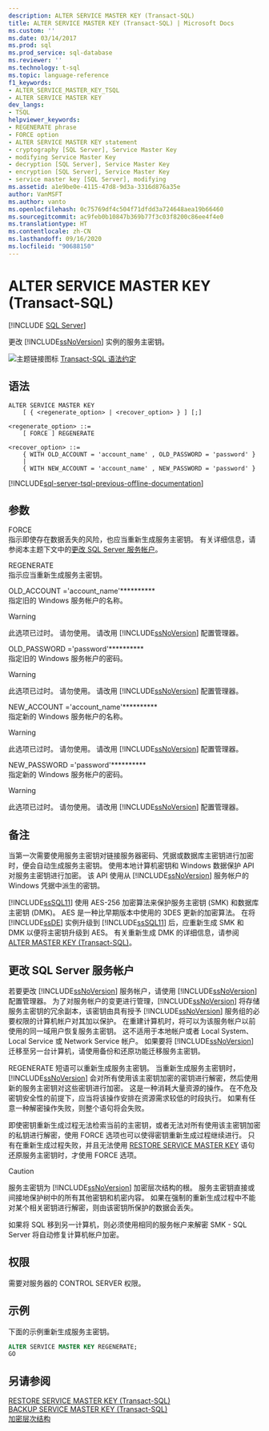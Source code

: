 ```yaml
---
description: ALTER SERVICE MASTER KEY (Transact-SQL)
title: ALTER SERVICE MASTER KEY (Transact-SQL) | Microsoft Docs
ms.custom: ''
ms.date: 03/14/2017
ms.prod: sql
ms.prod_service: sql-database
ms.reviewer: ''
ms.technology: t-sql
ms.topic: language-reference
f1_keywords:
- ALTER_SERVICE_MASTER_KEY_TSQL
- ALTER SERVICE MASTER KEY
dev_langs:
- TSQL
helpviewer_keywords:
- REGENERATE phrase
- FORCE option
- ALTER SERVICE MASTER KEY statement
- cryptography [SQL Server], Service Master Key
- modifying Service Master Key
- decryption [SQL Server], Service Master Key
- encryption [SQL Server], Service Master Key
- service master key [SQL Server], modifying
ms.assetid: a1e9be0e-4115-47d8-9d3a-3316d876a35e
author: VanMSFT
ms.author: vanto
ms.openlocfilehash: 0c75769df4c504f71dfdd3a724648aea19b66460
ms.sourcegitcommit: ac9feb0b10847b369b77f3c03f8200c86ee4f4e0
ms.translationtype: HT
ms.contentlocale: zh-CN
ms.lasthandoff: 09/16/2020
ms.locfileid: "90688150"
---
```

# <a name="alter-service-master-key-transact-sql"></a>ALTER SERVICE MASTER KEY (Transact-SQL)
[!INCLUDE [SQL Server](../../includes/applies-to-version/sqlserver.md)]

  更改 [!INCLUDE[ssNoVersion](../../includes/ssnoversion-md.md)] 实例的服务主密钥。  
  
 ![主题链接图标](../../database-engine/configure-windows/media/topic-link.gif "“主题链接”图标") [Transact-SQL 语法约定](../../t-sql/language-elements/transact-sql-syntax-conventions-transact-sql.md)  
  
## <a name="syntax"></a>语法  
  
```syntaxsql
ALTER SERVICE MASTER KEY   
    [ { <regenerate_option> | <recover_option> } ] [;]  
  
<regenerate_option> ::=  
    [ FORCE ] REGENERATE  
  
<recover_option> ::=  
    { WITH OLD_ACCOUNT = 'account_name' , OLD_PASSWORD = 'password' }  
    |      
    { WITH NEW_ACCOUNT = 'account_name' , NEW_PASSWORD = 'password' }  
```  
  

[!INCLUDE[sql-server-tsql-previous-offline-documentation](../../includes/sql-server-tsql-previous-offline-documentation.md)]

## <a name="arguments"></a>参数
 FORCE  
 指示即使存在数据丢失的风险，也应当重新生成服务主密钥。 有关详细信息，请参阅本主题下文中的[更改 SQL Server 服务帐户](#_changing)。  
  
 REGENERATE  
 指示应当重新生成服务主密钥。  
  
 OLD_ACCOUNT ='account_name'**********  
 指定旧的 Windows 服务帐户的名称。  
  
> [!WARNING]  
>  此选项已过时。 请勿使用。 请改用 [!INCLUDE[ssNoVersion](../../includes/ssnoversion-md.md)] 配置管理器。  
  
 OLD_PASSWORD ='password'**********  
 指定旧的 Windows 服务帐户的密码。  
  
> [!WARNING]  
>  此选项已过时。 请勿使用。 请改用 [!INCLUDE[ssNoVersion](../../includes/ssnoversion-md.md)] 配置管理器。  
  
 NEW_ACCOUNT ='account_name'**********  
 指定新的 Windows 服务帐户的名称。  
  
> [!WARNING]  
>  此选项已过时。 请勿使用。 请改用 [!INCLUDE[ssNoVersion](../../includes/ssnoversion-md.md)] 配置管理器。  
  
 NEW_PASSWORD ='password'**********  
 指定新的 Windows 服务帐户的密码。  
  
> [!WARNING]  
>  此选项已过时。 请勿使用。 请改用 [!INCLUDE[ssNoVersion](../../includes/ssnoversion-md.md)] 配置管理器。  
  
## <a name="remarks"></a>备注  
 当第一次需要使用服务主密钥对链接服务器密码、凭据或数据库主密钥进行加密时，便会自动生成服务主密钥。 使用本地计算机密钥和 Windows 数据保护 API 对服务主密钥进行加密。 该 API 使用从 [!INCLUDE[ssNoVersion](../../includes/ssnoversion-md.md)] 服务帐户的 Windows 凭据中派生的密钥。  
  
 [!INCLUDE[ssSQL11](../../includes/sssql11-md.md)] 使用 AES-256 加密算法来保护服务主密钥 (SMK) 和数据库主密钥 (DMK)。 AES 是一种比早期版本中使用的 3DES 更新的加密算法。 在将 [!INCLUDE[ssDE](../../includes/ssde-md.md)] 实例升级到 [!INCLUDE[ssSQL11](../../includes/sssql11-md.md)] 后，应重新生成 SMK 和 DMK 以便将主密钥升级到 AES。 有关重新生成 DMK 的详细信息，请参阅 [ALTER MASTER KEY (Transact-SQL)](../../t-sql/statements/alter-master-key-transact-sql.md)。  
  
##  <a name="changing-the-sql-server-service-account"></a><a name="_changing"></a> 更改 SQL Server 服务帐户  
 若要更改 [!INCLUDE[ssNoVersion](../../includes/ssnoversion-md.md)] 服务帐户，请使用 [!INCLUDE[ssNoVersion](../../includes/ssnoversion-md.md)] 配置管理器。 为了对服务帐户的变更进行管理，[!INCLUDE[ssNoVersion](../../includes/ssnoversion-md.md)] 将存储服务主密钥的冗余副本，该密钥由具有授予 [!INCLUDE[ssNoVersion](../../includes/ssnoversion-md.md)] 服务组的必要权限的计算机帐户对其加以保护。 在重建计算机时，将可以为该服务帐户以前使用的同一域用户恢复服务主密钥。 这不适用于本地帐户或者 Local System、Local Service 或 Network Service 帐户。 如果要将 [!INCLUDE[ssNoVersion](../../includes/ssnoversion-md.md)] 迁移至另一台计算机，请使用备份和还原功能迁移服务主密钥。  
  
 REGENERATE 短语可以重新生成服务主密钥。 当重新生成服务主密钥时，[!INCLUDE[ssNoVersion](../../includes/ssnoversion-md.md)] 会对所有使用该主密钥加密的密钥进行解密，然后使用新的服务主密钥对这些密钥进行加密。 这是一种消耗大量资源的操作。 在不危及密钥安全性的前提下，应当将该操作安排在资源需求较低的时段执行。 如果有任意一种解密操作失败，则整个语句将会失败。  
  
 即使密钥重新生成过程无法检索当前的主密钥，或者无法对所有使用该主密钥加密的私钥进行解密，使用 FORCE 选项也可以使得密钥重新生成过程继续进行。 只有在重新生成过程失败，并且无法使用 [RESTORE SERVICE MASTER KEY](../../t-sql/statements/restore-service-master-key-transact-sql.md) 语句还原服务主密钥时，才使用 FORCE 选项。  
  
> [!CAUTION]  
>  服务主密钥为 [!INCLUDE[ssNoVersion](../../includes/ssnoversion-md.md)] 加密层次结构的根。 服务主密钥直接或间接地保护树中的所有其他密钥和机密内容。 如果在强制的重新生成过程中不能对某个相关密钥进行解密，则由该密钥所保护的数据会丢失。  
  
 如果将 SQL 移到另一计算机，则必须使用相同的服务帐户来解密 SMK - SQL Server 将自动修复计算机帐户加密。  
  
## <a name="permissions"></a>权限  
 需要对服务器的 CONTROL SERVER 权限。  
  
## <a name="examples"></a>示例  
 下面的示例重新生成服务主密钥。  
  
```sql  
ALTER SERVICE MASTER KEY REGENERATE;  
GO  
```  
  
## <a name="see-also"></a>另请参阅  
 [RESTORE SERVICE MASTER KEY (Transact-SQL)](../../t-sql/statements/restore-service-master-key-transact-sql.md)   
 [BACKUP SERVICE MASTER KEY (Transact-SQL)](../../t-sql/statements/backup-service-master-key-transact-sql.md)   
 [加密层次结构](../../relational-databases/security/encryption/encryption-hierarchy.md)  
  
  
